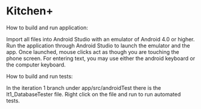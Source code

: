 # Kitchen+

How to build and run application:

Import all files into Android Studio with an emulator of Android 4.0 or higher.
Run the application through Android Studio to launch the emulator and the app.
Once launched, mouse clicks act as though you are touching the phone screen. For entering text, you may use either the android keyboard or the computer keyboard.
  
How to build and run tests:

In the iteration 1 branch under app/src/androidTest there is the It1_DatabaseTester file.
Right click on the file and run to run automated tests.
